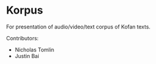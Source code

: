 # Korpus
For presentation of audio/video/text corpus of Kofan texts.

Contributors:
 - Nicholas Tomlin
 - Justin Bai
